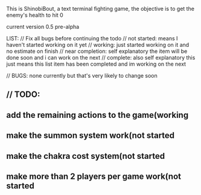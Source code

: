 This is ShinobiBout, a text terminal fighting game,
the objective is to get the enemy's health to hit 0 

current version 0.5 pre-alpha


LIST:
//
Fix all bugs before continuing the todo
//
not started: means I haven't started working on it yet
//
working: just started working on it and no estimate on finish
//
near completion: self explanatory the item will be done soon and i can work on the next
//
complete: also self explanatory this just means this list item has been completed and im working on the next

//
BUGS:
none currently but that's very likely to change soon

//
TODO:
--
add the remaining actions to the game(working
--
make the summon system work(not started
--
make the chakra cost system(not started
--
make more than 2 players per game work(not started
--
